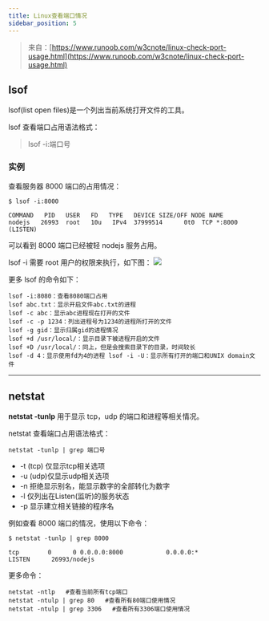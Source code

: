 ```yaml
---
title: Linux查看端口情况
sidebar_position: 5
---
```




> 来自：[https://www.runoob.com/w3cnote/linux-check-port-usage.html](https://www.runoob.com/w3cnote/linux-check-port-usage.html)

## lsof
lsof(list open files)是一个列出当前系统打开文件的工具。

lsof 查看端口占用语法格式：

> lsof -i:端口号

### 实例
查看服务器 8000 端口的占用情况：

```shell
$ lsof -i:8000 

COMMAND   PID   USER   FD   TYPE   DEVICE SIZE/OFF NODE NAME 
nodejs   26993  root   10u   IPv4  37999514      0t0  TCP *:8000 (LISTEN)
```



可以看到 8000 端口已经被轻 nodejs 服务占用。

lsof -i 需要 root 用户的权限来执行，如下图：
![](https://leo-1258140835.cos.ap-guangzhou.myqcloud.com/blogimages/1647770845994-642aecd6-8e32-49b4-98f3-e28c71e8f73d.png)

更多 lsof 的命令如下：

```shell
lsof -i:8080：查看8080端口占用 
lsof abc.txt：显示开启文件abc.txt的进程 
lsof -c abc：显示abc进程现在打开的文件 
lsof -c -p 1234：列出进程号为1234的进程所打开的文件
lsof -g gid：显示归属gid的进程情况 
lsof +d /usr/local/：显示目录下被进程开启的文件
lsof +D /usr/local/：同上，但是会搜索目录下的目录，时间较长 
lsof -d 4：显示使用fd为4的进程 lsof -i -U：显示所有打开的端口和UNIX domain文件
```




---

## netstat
**netstat -tunlp** 用于显示 tcp，udp 的端口和进程等相关情况。

netstat 查看端口占用语法格式：

`netstat -tunlp | grep 端口号` 

- -t (tcp) 仅显示tcp相关选项
- -u (udp)仅显示udp相关选项
- -n 拒绝显示别名，能显示数字的全部转化为数字
- -l 仅列出在Listen(监听)的服务状态
- -p 显示建立相关链接的程序名

例如查看 8000 端口的情况，使用以下命令：

```shell
$ netstat -tunlp | grep 8000

tcp        0      0 0.0.0.0:8000            0.0.0.0:*               LISTEN      26993/nodejs   
```

更多命令：

```shell
netstat -ntlp   #查看当前所有tcp端口 
netstat -ntulp | grep 80   #查看所有80端口使用情况 
netstat -ntulp | grep 3306   #查看所有3306端口使用情况
```



